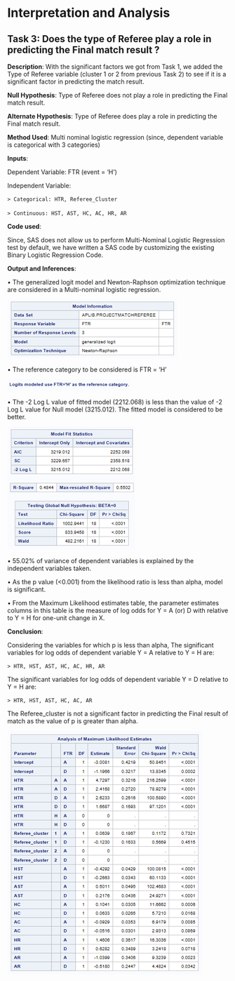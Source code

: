 # Interpretation and Analysis

## Task 3: Does the type of Referee play a role in predicting the Final match result ?     

**Description**: With the significant factors we got from Task 1, we added the Type of Referee variable 
(cluster 1 or 2 from previous Task 2) to see if it is a significant factor in predicting the match result.

**Null Hypothesis**: Type of Referee does not play a role in predicting the Final match result. 

**Alternate Hypothesis**: Type of Referee does play a role in predicting the Final match result. 


**Method Used**: Multi nominal logistic regression (since, dependent variable is categorical with 3 categories)

**Inputs**: 

 Dependent Variable:  FTR (event = ‘H’)
  
 Independent Variable: 
    
    > Categorical: HTR, Referee_Cluster
    
    > Continuous: HST, AST, HC, AC, HR, AR

**Code used**:

Since, SAS does not allow us to perform Multi-Nominal Logistic Regression test by default, 
we have written a SAS code by customizing the existing Binary Logistic Regression Code. 


**Output and Inferences**:

•	The generalized logit model and Newton-Raphson optimization technique are considered in a Multi-nominal logistic regression.  

![alt text](https://github.com/aparnaadiraju92/Statistical-Analysis-EPL-data/blob/master/Output%20Images/Task3-Img1.png)

•	The reference category to be considered is FTR = ‘H’ 

![alt text](https://github.com/aparnaadiraju92/Statistical-Analysis-EPL-data/blob/master/Output%20Images/Task3-Img2.png)

•	The -2 Log L value of fitted model (2212.068) is less than the value of -2 Log L value for Null model (3215.012). 
The fitted model is considered to be better. 

![alt text](https://github.com/aparnaadiraju92/Statistical-Analysis-EPL-data/blob/master/Output%20Images/Task3-Img3.png)

•	55.02% of variance of dependent variables is explained by the independent variables taken.

•	As the p value (<0.001) from the likelihood ratio is less than alpha, model is significant. 

•	From the Maximum Likelihood estimates table, the parameter estimates columns in this table is the measure of log odds 
for Y = A (or) D with relative to Y = H for one-unit change in X. 


**Conclusion**:

Considering the variables for which p is less than alpha, 
The significant variables for log odds of dependent variable Y = A relative to Y = H are: 
    
    > HTR, HST, AST, HC, AC, HR, AR

The significant variables for log odds of dependent variable Y = D relative to Y = H are: 
    
    > HTR, HST, AST, HC, AC, AR

The Referee_cluster is not a significant factor in predicting the Final result of match as the value of p is greater than alpha.

![alt text](https://github.com/aparnaadiraju92/Statistical-Analysis-EPL-data/blob/master/Output%20Images/Task3-Img4.png)
